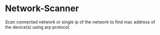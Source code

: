 # Network-Scanner

Scan connected network or single ip of the network to find mac address of the device(s) using arp protocol.
